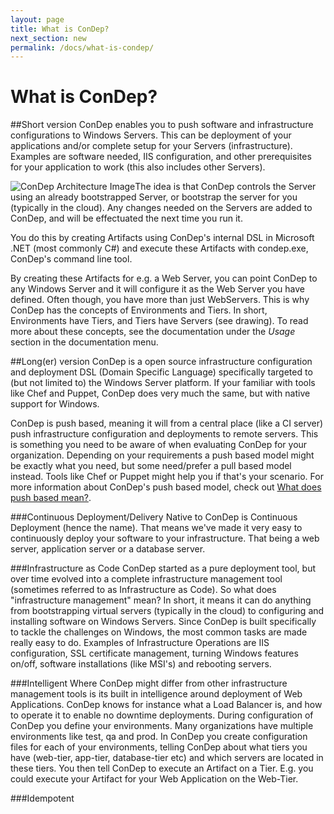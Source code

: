```yaml
---
layout: page
title: What is ConDep?
next_section: new
permalink: /docs/what-is-condep/
---
```


What is ConDep?
===============

##Short version
ConDep enables you to push software and infrastructure configurations to Windows Servers. This can be deployment of your applications and/or complete setup for your Servers (infrastructure). Examples are software needed, IIS configuration, and other prerequisites for your application to work (this also includes other Servers). 

![ConDep Architecture Image](../../images/condep_arch.png)The idea is that ConDep controls the Server using an already bootstrapped Server, or bootstrap the server for you (typically in the cloud). Any changes needed on the Servers are added to ConDep, and will be effectuated the next time you run it.

You do this by creating Artifacts using ConDep's internal DSL in Microsoft .NET (most commonly C#) and execute these Artifacts with condep.exe, ConDep's command line tool. 

By creating these Artifacts for e.g. a Web Server, you can point ConDep to any Windows Server and it will configure it as the Web Server you have defined. Often though, you have more than just WebServers. This is why ConDep has the concepts of Environments and Tiers. In short, Environments have Tiers, and Tiers have Servers (see drawing). To read more about these concepts, see the documentation under the _Usage_ section in the documentation menu.

##Long(er) version
ConDep is a open source infrastructure configuration and deployment DSL (Domain Specific Language) specifically targeted to (but not limited to) the Windows Server platform. If your familiar with tools like Chef and Puppet, ConDep does very much the same, but with native support for Windows.

<div class="note warning">
  <p>
		ConDep is push based, meaning it will from a central place (like a CI server) push infrastructure configuration and deployments to remote servers. This is something you need to be aware of when evaluating ConDep for your organization. Depending on your requirements a push based model might be exactly what you need, but some need/prefer a pull based model instead. Tools like Chef or Puppet might help you if that's your scenario. For more information about ConDep's push based model, check out <a href="/docs/push-based/">What does push based mean?</a>.
	</p>
</div>

###Continuous Deployment/Delivery
Native to ConDep is Continuous Deployment (hence the name). That means we've made it very easy to continuously deploy your software to your infrastructure. That being a web server, application server or a database server.

###Infrastructure as Code
ConDep started as a pure deployment tool, but over time evolved into a complete infrastructure management tool (sometimes referred to as Infrastructure as Code). So what does "infrastructure management" mean? In short, it means it can do anything from bootstrapping virtual servers (typically in the cloud) to configuring and installing software on Windows Servers. Since ConDep is built specifically to tackle the challenges on Windows, the most common tasks are made really easy to do. Examples of Infrastructure Operations are IIS configuration, SSL certificate management, turning Windows features on/off, software installations (like MSI's) and rebooting servers.

###Intelligent
Where ConDep might differ from other infrastructure management tools is its built in intelligence around deployment of Web Applications. ConDep knows for instance what a Load Balancer is, and how to operate it to enable no downtime deployments. During configuration of ConDep you define your environments. Many organizations have multiple environments like test, qa and prod. In ConDep you create configuration files for each of your environments, telling ConDep about what tiers you have (web-tier, app-tier, database-tier etc) and which servers are located in these tiers. You then tell ConDep to execute an Artifact on a Tier. E.g. you could execute your Artifact for your Web Application on the Web-Tier.

###Idempotent
